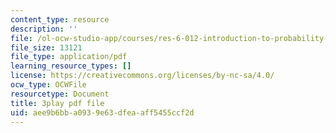 ```yaml
---
content_type: resource
description: ''
file: /ol-ocw-studio-app/courses/res-6-012-introduction-to-probability-spring-2018/aee9b6bba0939e63dfeaaff5455ccf2d_jXf5Sz7V87I.pdf
file_size: 13121
file_type: application/pdf
learning_resource_types: []
license: https://creativecommons.org/licenses/by-nc-sa/4.0/
ocw_type: OCWFile
resourcetype: Document
title: 3play pdf file
uid: aee9b6bb-a093-9e63-dfea-aff5455ccf2d
---
```

